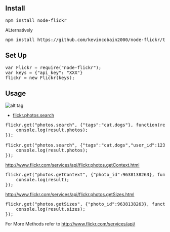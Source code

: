 Install
-------

<pre>
npm install node-flickr
</pre>

ALternatively
<pre>
npm install https://github.com/kevincobain2000/node-flickr/tarball/master
</pre>


Set Up
-------

<pre>
var Flickr = require("node-flickr");
var keys = {"api_key": "XXX"}
flickr = new Flickr(keys);
</pre>

Usage
-----

![alt tag](http://www8355ue.sakura.ne.jp/images/node-flickr-photo-search-doc.png)

- [flickr.photos.search]

[flickr.photos.search]: http://www.flickr.com/services/api/flickr.photos.search.html

<pre>
flickr.get("photos.search", {"tags":"cat,dogs"}, function(result){
    console.log(result.photos);
});

flickr.get("photos.search", {"tags":"cat,dogs","user_id":123456}, function(result){
    console.log(result.photos);
});
</pre>



http://www.flickr.com/services/api/flickr.photos.getContext.html
<pre>
flickr.get("photos.getContext", {"photo_id":9638138263}, function(result){
    console.log(result);
});
</pre>

http://www.flickr.com/services/api/flickr.photos.getSizes.html

<pre>
flickr.get("photos.getSizes", {"photo_id":9638138263}, function(result){
    console.log(result.sizes);
});
</pre>


For More Methods refer to http://www.flickr.com/services/api/





